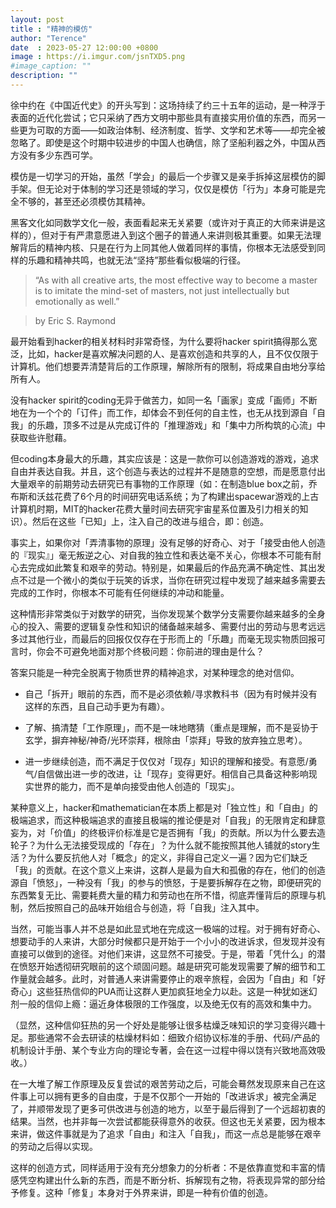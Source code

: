 ```yaml
---
layout: post
title : "精神的模仿"
author: "Terence"
date  : 2023-05-27 12:00:00 +0800
image : https://i.imgur.com/jsnTXD5.png
#image_caption: ""
description: ""
---
```


徐中约在《中国近代史》的开头写到：这场持续了约三十五年的运动，是一种浮于表面的近代化尝试；它只采纳了西方文明中那些具有直接实用价值的东西，而另一些更为可取的方面——如政治体制、经济制度、哲学、文学和艺术等——却完全被忽略了。即使是这个时期中较进步的中国人也确信，除了坚船利器之外，中国从西方没有多少东西可学。

<!--more-->

模仿是一切学习的开始，虽然「学会」的最后一个步骤又是亲手拆掉这层模仿的脚手架。但无论对于体制的学习还是领域的学习，仅仅是模仿「行为」本身可能是完全不够的，甚至还必须模仿其精神。

黑客文化如同数学文化一般，表面看起来无关紧要（或许对于真正的大师来讲是这样的），但对于有严肃意愿进入到这个圈子的普通人来讲则极其重要。如果无法理解背后的精神内核、只是在行为上同其他人做着同样的事情，你根本无法感受到同样的乐趣和精神共鸣，也就无法“坚持”那些看似极端的行径。

> “As with all creative arts, the most effective way to become a master is to imitate the mind-set of masters, not just intellectually but emotionally as well.”

> by Eric S. Raymond

最开始看到hacker的相关材料时非常奇怪，为什么要将hacker spirit搞得那么宽泛，比如，hacker是喜欢解决问题的人、是喜欢创造和共享的人，且不仅仅限于计算机。他们想要弄清楚背后的工作原理，解除所有的限制，将成果自由地分享给所有人。

没有hacker spirit的coding无异于做苦力，如同一名「画家」变成「画师」不断地在为一个个的「订件」而工作，却体会不到任何的自主性，也无从找到源自「自我」的乐趣，顶多不过是从完成订件的「推理游戏」和「集中力所构筑的心流」中获取些许慰藉。

但coding本身最大的乐趣，其实应该是：这是一款你可以创造游戏的游戏，追求自由并表达自我。并且，这个创造与表达的过程并不是随意的空想，而是愿意付出大量艰辛的前期劳动去研究已有事物的工作原理（如：在制造blue box之前，乔布斯和沃兹花费了6个月的时间研究电话系统；为了构建出spacewar游戏的上古计算机时期，MIT的hacker花费大量时间去研究宇宙星系位置及引力相关的知识）。然后在这些「已知」上，注入自己的改进与组合，即：创造。

事实上，如果你对「弄清事物的原理」没有足够的好奇心、对于「接受由他人创造的『现实』」毫无叛逆之心、对自我的独立性和表达毫不关心，你根本不可能有耐心去完成如此繁复和艰辛的劳动。特别是，如果最后的作品充满不确定性、其出发点不过是一个微小的类似于玩笑的诉求，当你在研究过程中发现了越来越多需要去完成的工作时，你根本不可能有任何继续的冲动和能量。

这种情形非常类似于对数学的研究，当你发现某个数学分支需要你越来越多的全身心的投入、需要的逻辑复杂性和知识的储备越来越多、需要付出的劳动与思考远远多过其他行业，而最后的回报仅仅存在于形而上的「乐趣」而毫无现实物质回报可言时，你会不可避免地面对那个终极问题：你前进的理由是什么？

答案只能是一种完全脱离于物质世界的精神追求，对某种理念的绝对信仰。

- 自己「拆开」眼前的东西，而不是必须依赖/寻求教科书（因为有时候并没有这样的东西，且自己动手更为有趣）。

- 了解、搞清楚「工作原理」，而不是一味地瞎猜（重点是理解，而不是妥协于玄学，摒弃神秘/神奇/光环崇拜，根除由「崇拜」导致的放弃独立思考）。

- 进一步继续创造，而不满足于仅仅对「现存」知识的理解和接受。有意愿/勇气/自信做出进一步的改进，让「现存」变得更好。相信自己具备这种影响现实世界的能力，而不是单向接受由他人创造的「现实」。

某种意义上，hacker和mathematician在本质上都是对「独立性」和「自由」的极端追求，而这种极端追求的直接且极端的推论便是对「自我」的无限肯定和肆意妄为，对「价值」的终极评价标准是它是否拥有「我」的贡献。所以为什么要去造轮子？为什么无法接受现成的「存在」？为什么就不能按照其他人铺就的story生活？为什么要反抗他人对「概念」的定义，非得自己定义一遍？因为它们缺乏「我」的贡献。在这个意义上来讲，这群人是最为自大和孤傲的存在，他们的创造源自「愤怒」，一种没有「我」的参与的愤怒，于是要拆解存在之物，即便研究的东西繁复无比、需要耗费大量的精力和劳动也在所不惜，彻底弄懂背后的原理与机制，然后按照自己的品味开始组合与创造，将「自我」注入其中。

当然，可能当事人并不总是如此显式地在完成这一极端的过程。对于拥有好奇心、想要动手的人来讲，大部分时候都只是开始于一个小小的改进诉求，但发现并没有直接可以做到的途径。对他们来讲，这显然不可接受。于是，带着「凭什么」的潜在愤怒开始透彻研究眼前的这个顽固问题。越是研究可能发现需要了解的细节和工作量就会越多。此时，对普通人来讲需要停止的艰辛旅程，会因为「自由」和「好奇心」这些狂热信仰的PUA而让这群人更加疯狂地全力以赴。这是一种犹如迷幻剂一般的信仰上瘾：逼近身体极限的工作强度，以及绝无仅有的高效和集中力。

（显然，这种信仰狂热的另一个好处是能够让很多枯燥乏味知识的学习变得兴趣十足。那些通常不会去研读的枯燥材料如：细致介绍协议标准的手册、代码/产品的机制设计手册、某个专业方向的理论专著，会在这一过程中得以饶有兴致地高效吸收。）

在一大堆了解工作原理及反复尝试的艰苦劳动之后，可能会蓦然发现原来自己在这件事上可以拥有更多的自由度，于是不仅那个一开始的「改进诉求」被完全满足了，并顺带发现了更多可供改进与创造的地方，以至于最后得到了一个远超初衷的结果。当然，也并非每一次尝试都能获得意外的收获。但这也无关紧要，因为根本来讲，做这件事就是为了追求「自由」和注入「自我」，而这一点总是能够在艰辛的劳动之后得以实现。

这样的创造方式，同样适用于没有充分想象力的分析者：不是依靠直觉和丰富的情感凭空构建出什么新的东西，而是不断分析、拆解现有之物，将表现异常的部分给予修复。这种「修复」本身对于外界来讲，即是一种有价值的创造。

<!--END-->